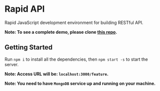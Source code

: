 # Rapid API

Rapid JavaScript development environment for building RESTful API.

**Note: To see a complete demo, please clone [this repo](https://github.com/nuotron/rapid-api-demo).**

## Getting Started

Run `npm i` to install all the dependencies,
then `npm start -s` to start the server.

**Note: Access URL will be: `localhost:3000/feature`.**

**Note: You need to have `MongoDB` service up and running on your machine.**
